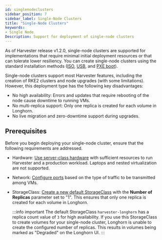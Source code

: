 ```yaml
---
id: singlenodeclusters
sidebar_position: 7
sidebar_label: Single-Node Clusters
title: "Single-Node Clusters"
keywords:
- Single Node
Description: Support for deployment of single-node clusters
---
```


<head>
  <link rel="canonical" href="https://docs.harvesterhci.io/v1.2/advanced/singlenodeclusters"/>
</head>

As of Harvester release v1.2.0, single-node clusters are supported for implementations that require minimal initial deployment resources or that can tolerate lower resiliency. You can create single-node clusters using the standard installation methods ([ISO](https://docs.harvesterhci.io/v1.2/install/index), [USB](https://docs.harvesterhci.io/v1.2/install/usb-install), and [PXE boot](https://docs.harvesterhci.io/v1.2/install/pxe-boot-install)).

Single-node clusters support most Harvester features, including the creation of RKE2 clusters and node upgrades (with some limitations). However, this deployment type has the following key disadvantages:

- No high availability: Errors and updates that require rebooting of the node cause downtime to running VMs.
- No multi-replica support: Only one replica is created for each volume in Longhorn.
- No live migration and zero-downtime support during upgrades.

## Prerequisites

Before you begin deploying your single-node cluster, ensure that the following requirements are addressed.

- Hardware: [Use server-class hardware](https://docs.harvesterhci.io/v1.2/install/requirements#hardware-requirements) with sufficient resources to run Harvester and a production workload. Laptops and nested virtualization are not supported.
- Network: [Configure ports](https://docs.harvesterhci.io/v1.2/install/requirements#port-requirements-for-harvester-nodes) based on the type of traffic to be transmitted among VMs.
- StorageClass: [Create a new default StorageClass](https://docs.harvesterhci.io/v1.2/advanced/storageclass#creating-a-storageclass) with the **Number of Replicas** parameter set to "1". This ensures that only one replica is created for each volume in Longhorn.

  :::info important
  The default StorageClass `harvester-longhorn` has a replica count value of `3` for high availability. If you use this StorageClass to create volumes for your single-node cluster, Longhorn is unable to create the configured number of replicas. This results in volumes being marked as "Degraded" on the Longhorn UI.
  :::
